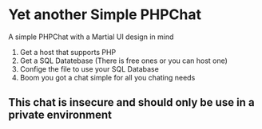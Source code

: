 # Yet another Simple PHPChat
A simple PHPChat with a Martial UI design in mind

1. Get a host that supports PHP
2. Get a SQL Datatebase (There is free ones or you can host one)
3. Confige the file to use your SQL Database
4. Boom you got a chat simple for all you chating needs


## This chat is insecure and should only be use in a private environment
